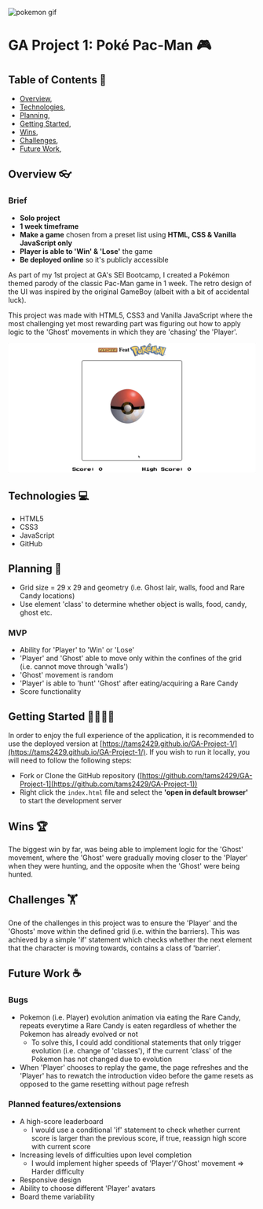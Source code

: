 ![pokemon gif](http://clipart-library.com/clipart/8TEbqnaec.htm;)
# GA Project 1: Poké Pac-Man 🎮

## Table of Contents 📖

- [Overview](https://www.notion.so/Project-3-Readme-Fri-21st-Aug-95a55df0773f45c1af1f5ec3084c4b5b#f99c1c68a0be411ea21aebfba620afdd),
- [Technologies](https://www.notion.so/Project-3-Readme-Fri-21st-Aug-95a55df0773f45c1af1f5ec3084c4b5b#c4e06631a3be4fceb9e534a52290e05d),
- [Planning](https://www.notion.so/Project-3-Readme-Fri-21st-Aug-95a55df0773f45c1af1f5ec3084c4b5b#fe3af2ac0fd944c98a0bad3a79ddff88),
- [Getting Started](https://www.notion.so/Project-3-Readme-Fri-21st-Aug-95a55df0773f45c1af1f5ec3084c4b5b#99b60c701ae0446998be70811a2726d1),
- [Wins](https://www.notion.so/Project-3-Readme-Fri-21st-Aug-95a55df0773f45c1af1f5ec3084c4b5b#81e74b7a4ae74f2399c85b5ed0c61304),
- [Challenges](https://www.notion.so/Project-3-Readme-Fri-21st-Aug-95a55df0773f45c1af1f5ec3084c4b5b#7fedc5eb0935405e992e4910a4d6d3a7),
- [Future Work](https://www.notion.so/Project-3-Readme-Fri-21st-Aug-95a55df0773f45c1af1f5ec3084c4b5b#fca88914eeb14fc0909ad0588d7ea20c),

## Overview 👓

### Brief

- **Solo project**
- **1 week timeframe**
- **Make a game** chosen from a preset list using **HTML, CSS & Vanilla JavaScript only**
- **Player is able to 'Win' & 'Lose'** the game
- **Be deployed online** so it's publicly accessible

As part of my 1st project at GA's SEI Bootcamp, I created a Pokémon themed parody of the classic Pac-Man game in 1 week. The retro design of the UI was inspired by the original GameBoy (albeit with a bit of accidental luck).

This project was made with HTML5, CSS3 and Vanilla JavaScript where the most challenging yet most rewarding part was figuring out how to apply logic to the 'Ghost' movements in which they are 'chasing' the 'Player'.

![Working Gif of Poke Pac-Man](/ReadmeResources/PokePacMan-GIF.gif)

## Technologies 💻

- HTML5
- CSS3
- JavaScript
- GitHub

## Planning 📝

- Grid size = 29 x 29 and geometry (i.e. Ghost lair, walls, food and Rare Candy locations)
- Use element 'class' to determine whether object is walls, food, candy, ghost etc.

### MVP

- Ability for 'Player' to 'Win' or 'Lose'
- 'Player' and 'Ghost' able to move only within the confines of the grid (i.e. cannot move through 'walls')
- 'Ghost' movement is random
- 'Player' is able to 'hunt' 'Ghost' after eating/acquiring a Rare Candy
- Score functionality

## Getting Started 🏃‍♂️🏃‍♀️

In order to enjoy the full experience of the application, it is recommended to use the deployed version at [https://tams2429.github.io/GA-Project-1/](https://tams2429.github.io/GA-Project-1/). If you wish to run it locally, you will need to follow the following steps:

- Fork or Clone the GitHub repository ([https://github.com/tams2429/GA-Project-1](https://github.com/tams2429/GA-Project-1))
- Right click the `index.html` file and select the **'open in default browser'** to start the development server

## Wins 🏆

The biggest win by far, was being able to implement logic for the 'Ghost' movement, where the 'Ghost' were gradually moving closer to the 'Player' when they were hunting, and the opposite when the 'Ghost' were being hunted.

## Challenges 🏋️

One of the challenges in this project was to ensure the 'Player' and the 'Ghosts' move within the defined grid (i.e. within the barriers). This was achieved by a simple 'if' statement which checks whether the next element that the character is moving towards, contains a class of 'barrier'.

## Future Work ☕

### Bugs

- Pokemon (i.e. Player) evolution animation via eating the Rare Candy, repeats everytime a Rare Candy is eaten regardless of whether the Pokemon has already evolved or not
    - To solve this, I could add conditional statements that only trigger evolution (i.e. change of 'classes'), if the current 'class' of the Pokemon has not changed due to evolution
- When 'Player' chooses to replay the game, the page refreshes and the 'Player' has to rewatch the introduction video before the game resets as opposed to the game resetting without page refresh

### Planned features/extensions

- A high-score leaderboard
    - I would use a conditional 'if' statement to check whether current score is larger than the previous score, if true, reassign high score with current score
- Increasing levels of difficulties upon level completion
    - I would implement higher speeds of 'Player'/'Ghost' movement ⇒ Harder difficulty
- Responsive design
- Ability to choose different 'Player' avatars
- Board theme variability
